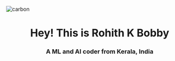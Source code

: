 ![carbon](https://user-images.githubusercontent.com/67266075/110073572-981c4f00-7da5-11eb-85d3-673628b714e9.png)
<h1 align="center">Hey! This is Rohith K Bobby</h1>
<h3 align="center">A ML and AI coder from Kerala, India</h3>



